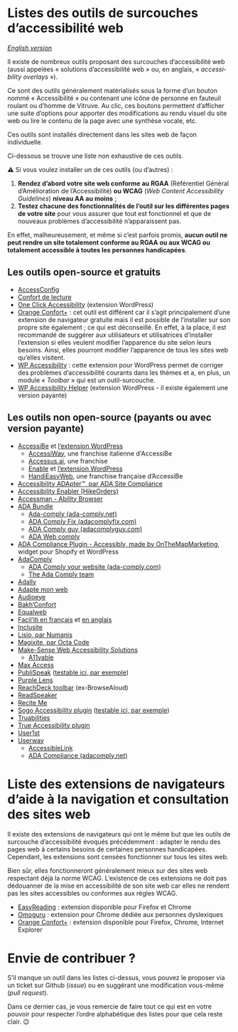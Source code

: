 # Listes des outils de surcouches d’accessibilité web

<i lang="en">[English version](readme-en.md)</i>

Il existe de nombreux outils proposant des surcouches d’accessibilité web (aussi appelées « solutions d’accessibilité web » ou, en anglais, « <i lang="en">accessibility overlays</i> »).

Ce sont des outils généralement matérialisés sous la forme d’un bouton nommé « Accessibilité » ou contenant une icône de personne en fauteuil roulant ou d’homme de Vitruve. Au clic, ces boutons permettent d’afficher une suite d’options pour apporter des modifications au rendu visuel du site web ou lire le contenu de la page avec une synthèse vocale, etc.

Ces outils sont installés directement dans les sites web de façon individuelle.

Ci-dessous se trouve une liste non exhaustive de ces outils.

⚠️ Si vous voulez installer un de ces outils (ou d’autres) :

1. **Rendez d’abord votre site web conforme au RGAA** (Référentiel Général d’Amélioration de l’Accessibilité) **ou WCAG** (<i lang="en">Web Content Accessibility Guidelines</i>) **niveau AA au moins** ;
1. **Testez chacune des fonctionnalités de l’outil sur les différentes pages de votre site** pour vous assurer que tout est fonctionnel et que de nouveaux problèmes d’accessibilité n’apparaissent pas.

En effet, malheureusement, et même si c’est parfois promis, **aucun outil ne peut rendre un site totalement conforme au RGAA ou aux WCAG ou totalement accessible à toutes les personnes handicapées**.

## Les outils open-source et gratuits

- [AccessConfig](https://accessconfig.a11y.fr/)
- [Confort de lecture](http://www.confortdelecture.org/)
- [One Click Accessibility](https://wordpress.org/plugins/pojo-accessibility/) (extension WordPress)
- [Orange Confort+](https://confort-plus.orange.com/) : cet outil est différent car il s’agit principalement d’une extension de navigateur gratuite mais il est possible de l’installer sur son propre site également ; ce qui est déconseillé. En effet, à la place, il est recommandé de suggérer aux utilisateurs et utilisatrices d’installer l’extension si elles veulent modifier l’apparence du site selon leurs besoins. Ainsi, elles pourront modifier l’apparence de tous les sites web qu’elles visitent.
- [WP Accessibility](https://wordpress.org/plugins/wp-accessibility/) : cette extension pour WordPress permet de corriger des problèmes d’accessibilité courants dans les thèmes et a, en plus, un module « <i lang="en">Toolbar</i> » qui est un outil-surcouche.
- [WP Accessibility Helper](https://wordpress.org/plugins/wp-accessibility-helper/) (extension WordPress - il existe également une version payante)

## Les outils non open-source (payants ou avec version payante)

- [AccessiBe](https://accessibe.com/) et [l’extension WordPress](https://wordpress.org/plugins/accessibe/)
    - [AccessiWay](https://www.accessiway.com/), une franchise italienne d'AccessiBe
    - [Accessus.ai](https://accessus.ai/), une franchise
    - [Enable](https://enablemysite.com/) et [l’extension WordPress](https://wordpress.org/plugins/enable-accessibility/)
    - [HandiEasyWeb](https://handieasy.com/content/13quest-ce-que-handieasyweb), une franchise française d’AccessiBe
- [Accessibility ADApter™, par ADA Site Compliance](https://adasitecompliance.com/accessibility-adapter-info/)
- [Accessibility Enabler (HikeOrders)](https://hikeorders.com/accessibility/home/#)
- [Accessman - Ability Browser](https://www.access-man.com/ability-browser-le-navigateur-accessible/)
- [ADA Bundle](https://adabundle.com/)
    - [Ada-comply (ada-comply.net)](https://ada-comply.net/)
    - [ADA Comply Fix (adacomplyfix.com)](https://adacomplyfix.com/)
    - [ADA Comply guy (adacomplyguy.com)](https://adacomplyguy.com/)
    - [ADA Web comply](https://adawebcomply.biz/)
- [ADA Compliance Plugin - Accessibly, made by OnTheMapMarketing](https://www.onthemapmarketing.com/accessibly/), widget pour Shopify et WordPress
- [AdaComply](https://getadacomply.com/)
    - [ADA Comply your website (ada-comply.com)](https://ada-comply.com/)
    - [The Ada Comply team](https://theadacomplyteam.com/)
- [Adally](https://adally.com/)
- [Adapte mon web](https://adaptemonweb.fr/)
- [Audioeye](https://www.audioeye.com/)
- [Bakh’Confort](https://bakhtech.com/)
- [Equalweb](https://www.equalweb.com/)
- [Facil’iti en français](https://www.facil-iti.fr/) et [en anglais](https://www.facil-iti.com/)
- [Inclusite](https://www.inclusite.com/en/)
- [Lisio, par Numanis](http://numanis.net/)
- [Magixite, par Octa Code](https://acc.magixite.com/)
- [Make-Sense Web Accessibility Solutions](https://mk-sense.com/)
    - [A11yable](https://allyable.com/)
- [Max Access](https://maxaccess.io/)
- [PubliSpeak](https://blog.ipedis.com/publispeak-les-options-de-confort-pour-une-consultation-optimale) ([testable ici, par exemple](https://groupe-adp.publispeak.com/rapport-dactivite-et-de-developpement-durable-2020/article/7/))
- [Purple Lens](https://purple-lens.com)
- [ReachDeck toolbar](https://www.texthelp.com/en-gb/products/reachdeck/) (ex-BrowseAloud)
- [ReadSpeaker](https://www.readspeaker.com)
- [Recite Me](https://reciteme.com/)
- [Sogo Accessibility plugin](https://pluginsmarket.com/downloads/accessibility-plugin/) ([testable ici, par exemple](https://femmesautistesfrancophones.com/))
- [Truabilities](https://truabilities.com/)
- [True Accessibility plugin](https://trueaccessibility.com/solutions/accessibility-plugin/)
- [User1st](https://www.user1st.com/)
- [Userway](https://userway.org/)
    - [AccessibleLink](https://www.accessiblelink.com/)
    - [ADA Compliance (adacomply.net)](https://www.adacomply.net/)

# Liste des extensions de navigateurs d’aide à la navigation et consultation des sites web

Il existe des extensions de navigateurs qui ont le même but que les outils de surcouche d’accessibilité évoqués précédemment : adapter le rendu des pages web à certains besoins de certaines personnes handicapées. Cependant, les extensions sont censées fonctionner sur tous les sites web.

Bien sûr, elles fonctionneront généralement mieux sur des sites web respectant déjà la norme WCAG. L’existence de ces extensions ne doit pas dédouanner de la mise en accessibilité de son site web car elles ne rendent pas les sites accessibles ou conformes aux règles WCAG.

- [EasyReading](https://www.easyreading.eu/) : extension disponible pour Firefox et Chrome
- [Omoguru](https://www.omoguru.com/) : extension pour Chrome dédiée aux personnes dyslexiques
- [Orange Confort+](https://confort-plus.orange.com/) : extension disponible pour Firefox, Chrome, Internet Explorer

# Envie de contribuer ?

S’il manque un outil dans les listes ci-dessus, vous pouvez le proposer via un ticket sur Github (<i lang="en">issue</i>) ou en suggérant une modification vous-même (<i lang="en">pull request</i>).

Dans ce dernier cas, je vous remercie de faire tout ce qui est en votre pouvoir pour respecter l’ordre alphabétique des listes pour que cela reste clair. 😉
